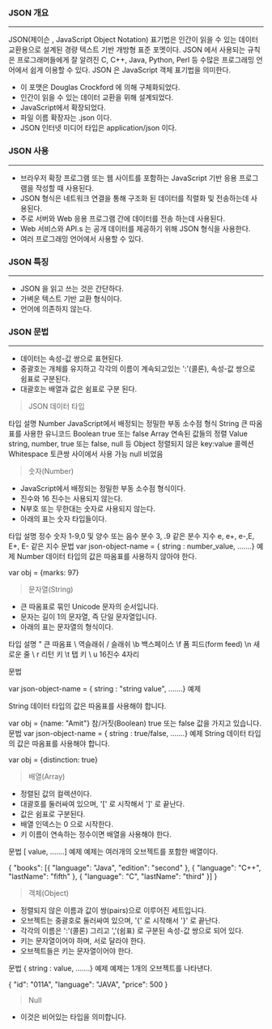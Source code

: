 ### JSON 개요
<hr>
JSON(제이슨 , JavaScript Object Notation) 표기법은 인간이 읽을 수 있는 데이터 교환용으로 설계된 경량 텍스트 기반 개방형 표준 포멧이다. JSON 에서 사용되는 규칙은 프로그래머들에게 잘 알려진 C, C++, Java, Python, Perl 등 수많은 프로그래밍 언어에서 쉽게 이용할 수 있다. JSON 은 JavaScript 객체 표기법을 의미한다.


- 이 포맷은 Douglas Crockford 에 의해 구체화되었다.
- 인간이 읽을 수 있는 데이터 교환을 위해 설계되었다.
- JavaScript에서 확장되었다.
- 파일 이름 확장자는 .json 이다.
- JSON 인터넷 미디어 타입은 application/json 이다.

### JSON 사용
<hr>

- 브라우저 확장 프로그램 또는 웹 사이트를 포함하는 JavaScript 기반 응용 프로그램을 작성할 때 사용된다.
- JSON 형식은 네트워크 연결을 통해 구조화 된 데이터를 직렬화 및 전송하는데 사용된다.
- 주로 서버와 Web 응용 프로그램 간에 데이터를 전송 하는데 사용된다.
- Web 서비스와 API.s 는 공개 데이터를 제공하기 위해 JSON 형식을 사용한다.
- 여러 프로그래밍 언어에서 사용할 수 있다.

### JSON 특징
<hr>

- JSON 을 읽고 쓰는 것은 간단하다.
- 가벼운 텍스트 기반 교환 형식이다.
- 언어에 의존하지 않는다.

### JSON 문법
<hr>

- 데이터는 속성-값 쌍으로 표현된다.
- 중괄호는 개체를 유지하고 각각의 이름이 계속되고있는 ':'(콜론), 속성-값 쌍으로 쉼표로 구분된다.
- 대괄호는 배열과 값은 쉼표로 구분 된다.

> JSON 데이터 타입

타입	설명
Number	JavaScript에서 배정되는 정밀한 부동 소수점 형식
String	큰 따옴표를 사용한 유니코드
Boolean	true 또는 false
Array	연속된 값들의 정렬
Value	string, number, true 또는 false, null 등
Object	정렬되지 않은 key:value 콜렉션
Whitespace	토큰쌍 사이에서 사용 가능
null	비었음

> 숫자(Number)

- JavaScript에서 배정되는 정밀한 부동 소수점 형식이다.
- 진수와 16 진수는 사용되지 않는다.
- N부호 또는 무한대는 숫자로 사용되지 않는다.
- 아래의 표는 숫자 타입들이다.

타입	설명
정수	숫자 1-9,0 및 양수 또는 음수
분수	3, .9 같은 분수
지수	e, e+, e-,E, E+, E- 같은 지수
문법
var json-object-name = { string : number_value, .......}
예제
Number 데이터 타입의 값은 따옴표를 사용하지 않아야 한다.

var obj = {marks: 97}

> 문자열(String)

- 큰 따옴표로 묶인 Unicode 문자의 순서입니다.
- 문자는 길이 1의 문자열, 즉 단일 문자열입니다.
- 아래의 표는 문자열의 형식이다.

타입	설명
"	큰 따옴표
\\ 역슬래쉬
\/	슬래쉬
\b	백스페이스
\f	폼 피드(form feed)
\n	새로운 줄
\ r	리턴 키
\t	탭 키
\ u	16진수 4자리

문법

var json-object-name = { string : "string value", .......}
예제

String 데이터 타입의 값은 따옴표를 사용해야 합니다.

var obj = {name: "Amit"}
참/거짓(Boolean)
true 또는 false 값을 가지고 있습니다.
문법
var json-object-name = { string : true/false, .......}
예제
String 데이터 타입의 값은 따옴표를 사용해야 합니다.

var obj = {distinction: true}
> 배열(Array)

- 정렬된 값의 컬렉션이다.
- 대괄호를 둘러싸여 있으며, '[' 로 시작해서 ']' 로 끝난다.
- 값은 쉼표로 구분된다.
- 배열 인덱스는 0 으로 시작한다.
- 키 이름이 연속하는 정수이면 배열을 사용해야 한다.

문법
[ value, .......]
예제
예제는 여러개의 오브젝트를 포함한 배열이다.

{
    "books": [{
        "language": "Java",
        "edition": "second"
    }, {
        "language": "C++",
        "lastName": "fifth"
    }, {
        "language": "C",
        "lastName": "third"
    }]
}
>객체(Object)

- 정렬되지 않은 이름과 값이 쌍(pairs)으로 이루어진 세트입니다.
- 오브젝트는 중괄호로 둘러싸여 있으며, '{' 로 시작해서 '}' 로 끝난다.
- 각각의 이름은 ':'(콜론) 그리고 ','(쉼표) 로 구분된 속성-값 쌍으로 되어 있다.
- 키는 문자열이어야 하며, 서로 달라야 한다.
- 오브젝트들은 키는 문자열이어야 한다.

문법
{ string : value, .......}
예제
예제는 1개의 오브젝트를 나타낸다.

{
    "id": "011A",
    "language": "JAVA",
    "price": 500
}
> Null

- 이것은 비어있는 타입을 의미합니다.